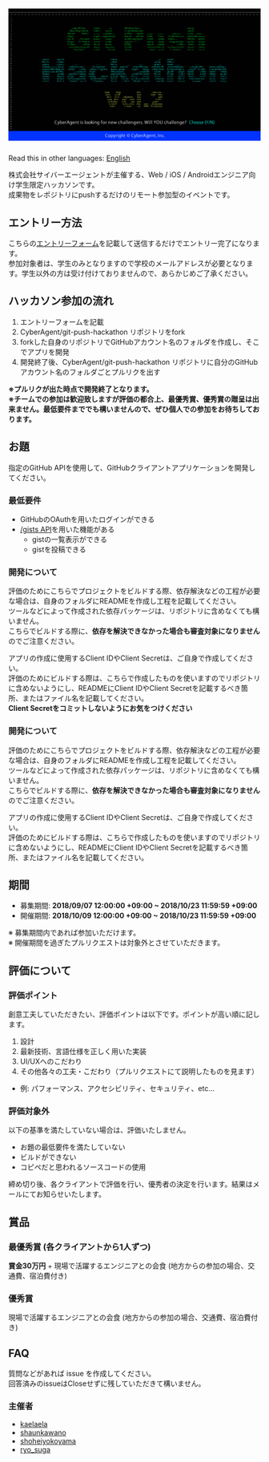 # ![Git Push Hackathon](./assets/GitPushHackathon.png)

Read this in other languages: [English](./README.en-US.md)

株式会社サイバーエージェントが主催する、Web / iOS / Androidエンジニア向け学生限定ハッカソンです。  
成果物をレポジトリにpushするだけのリモート参加型のイベントです。

## エントリー方法

こちらの[エントリーフォーム](https://goo.gl/forms/RnCT5dQ1ERvgTmz23)を記載して送信するだけでエントリー完了になります。  
参加対象者は、学生のみとなりますので学校のメールアドレスが必要となります。学生以外の方は受け付けておりませんので、あらかじめご了承ください。

## ハッカソン参加の流れ

1. エントリーフォームを記載
2. CyberAgent/git-push-hackathon リポジトリをfork
3. forkした自身のリポジトリでGitHubアカウント名のフォルダを作成し、そこでアプリを開発
4. 開発終了後、CyberAgent/git-push-hackathon リポジトリに自分のGitHubアカウント名のフォルダごとプルリクを出す

**※プルリクが出た時点で開発終了となります。**  
**※チームでの参加は歓迎致しますが評価の都合上、最優秀賞、優秀賞の贈呈は出来ません。最低要件まででも構いませんので、ぜひ個人での参加をお待ちしております。**

## お題

指定のGitHub APIを使用して、GitHubクライアントアプリケーションを開発してください。

### 最低要件

- GitHubのOAuthを用いたログインができる
- [/gists API](https://developer.github.com/v3/gists/)を用いた機能がある
  - gistの一覧表示ができる
  - gistを投稿できる

### 開発について

評価のためにこちらでプロジェクトをビルドする際、依存解決などの工程が必要な場合は、自身のフォルダにREADMEを作成し工程を記載してください。  
ツールなどによって作成された依存パッケージは、リポジトリに含めなくても構いません。  
こちらでビルドする際に、**依存を解決できなかった場合も審査対象になりません** のでご注意ください。  

アプリの作成に使用するClient IDやClient Secretは、ご自身で作成してください。  
評価のためにビルドする際は、こちらで作成したものを使いますのでリポジトリに含めないようにし、READMEにClient IDやClient Secretを記載するべき箇所、またはファイル名を記載してください。  
**Client Secretをコミットしないようにお気をつけください**

### 開発について

評価のためにこちらでプロジェクトをビルドする際、依存解決などの工程が必要な場合は、自身のフォルダにREADMEを作成し工程を記載してください。  
ツールなどによって作成された依存パッケージは、リポジトリに含めなくても構いません。  
こちらでビルドする際に、**依存を解決できなかった場合も審査対象になりません** のでご注意ください。  

アプリの作成に使用するClient IDやClient Secretは、ご自身で作成してください。  
評価のためにビルドする際は、こちらで作成したものを使いますのでリポジトリに含めないようにし、READMEにClient IDやClient Secretを記載するべき箇所、またはファイル名を記載してください。  

## 期間

- 募集期間: **2018/09/07 12:00:00 +09:00 ~ 2018/10/23 11:59:59 +09:00**
- 開催期間: **2018/10/09 12:00:00 +09:00 ~ 2018/10/23 11:59:59 +09:00**

※ 募集期間内であれば参加いただけます。  
※ 開催期間を過ぎたプルリクエストは対象外とさせていただきます。

## 評価について

### 評価ポイント

創意工夫していただきたい、評価ポイントは以下です。ポイントが高い順に記します。

1. 設計
2. 最新技術、言語仕様を正しく用いた実装
3. UI/UXへのこだわり
4. その他各々の工夫・こだわり（プルリクエストにて説明したものを見ます）
  - 例: パフォーマンス、アクセシビリティ、セキュリティ、etc...

### 評価対象外

以下の基準を満たしていない場合は、評価いたしません。

- お題の最低要件を満たしていない
- ビルドができない
- コピペだと思われるソースコードの使用

締め切り後、各クライアントで評価を行い、優秀者の決定を行います。結果はメールにてお知らせいたします。

## 賞品

### 最優秀賞 (各クライアントから1人ずつ)

**賞金30万円** + 現場で活躍するエンジニアとの会食 (地方からの参加の場合、交通費、宿泊費付き)

### 優秀賞

現場で活躍するエンジニアとの会食 (地方からの参加の場合、交通費、宿泊費付き)

## FAQ

質問などがあれば issue を作成してください。  
回答済みのissueはCloseせずに残していただきて構いません。

### 主催者

- [kaelaela](https://github.com/kaelaela)
- [shaunkawano](https://github.com/shaunkawano)
- [shoheiyokoyama](https://github.com/shoheiyokoyama)
- [ryo_suga](https://github.com/RyotaSugawara)
